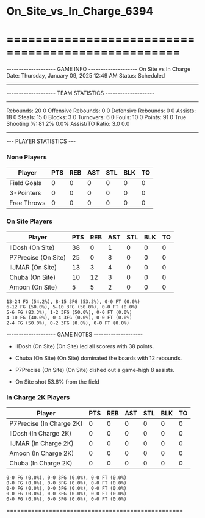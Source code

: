 # On_Site_vs_In_Charge_6394

==================================================
==================================================

-------------------- GAME INFO --------------------
On Site vs In Charge
Date: Thursday, January 09, 2025 12:49 AM
Status: Scheduled

--------------------------------------------------

-------------------- TEAM STATISTICS --------------------

---------------------------------------------------------------------------
Rebounds:                 20                        0
Offensive Rebounds:       0                         0
Defensive Rebounds:       0                         0
Assists:                  18                        0
Steals:                   15                        0
Blocks:                   3                         0
Turnovers:                6                         0
Fouls:                    10                        0
Points:                   91                        0
True Shooting %:          81.2%                     0.0%
Assist/TO Ratio:          3.0                       0.0

--------------------------------------------------

--- PLAYER STATISTICS ---

### None Players

|Player|PTS|REB|AST|STL|BLK|TO|
|---|---|---|---|---|---|---|
|Field Goals|0|0|0|0|0|0|
|3-Pointers|0|0|0|0|0|0|
|Free Throws|0|0|0|0|0|0|

### On Site Players

|Player|PTS|REB|AST|STL|BLK|TO|
|---|---|---|---|---|---|---|
|IlDosh (On Site)|38|0|1|0|0|0|
|P7Precise (On Site)|25|0|8|0|0|0|
|llJMAR (On Site)|13|3|4|0|0|0|
|Chuba (On Site)|10|12|3|0|0|0|
|Amoon (On Site)|5|5|2|0|0|0|

```
13-24 FG (54.2%), 8-15 3FG (53.3%), 0-0 FT (0.0%)
6-12 FG (50.0%), 5-10 3FG (50.0%), 0-0 FT (0.0%)
5-6 FG (83.3%), 1-2 3FG (50.0%), 0-0 FT (0.0%)
4-10 FG (40.0%), 0-4 3FG (0.0%), 0-0 FT (0.0%)
2-4 FG (50.0%), 0-2 3FG (0.0%), 0-0 FT (0.0%)
```

-------------------- GAME NOTES --------------------

* IlDosh (On Site) (On Site) led all scorers with 38 points.
* Chuba (On Site) (On Site) dominated the boards with 12 rebounds.
* P7Precise (On Site) (On Site) dished out a game-high 8 assists.

* On Site shot 53.6% from the field

### In Charge 2K Players

|Player|PTS|REB|AST|STL|BLK|TO|
|---|---|---|---|---|---|---|
|P7Precise (In Charge 2K)|0|0|0|0|0|0|
|IlDosh (In Charge 2K)|0|0|0|0|0|0|
|llJMAR (In Charge 2K)|0|0|0|0|0|0|
|Amoon (In Charge 2K)|0|0|0|0|0|0|
|Chuba (In Charge 2K)|0|0|0|0|0|0|

```
0-0 FG (0.0%), 0-0 3FG (0.0%), 0-0 FT (0.0%)
0-0 FG (0.0%), 0-0 3FG (0.0%), 0-0 FT (0.0%)
0-0 FG (0.0%), 0-0 3FG (0.0%), 0-0 FT (0.0%)
0-0 FG (0.0%), 0-0 3FG (0.0%), 0-0 FT (0.0%)
0-0 FG (0.0%), 0-0 3FG (0.0%), 0-0 FT (0.0%)
```

==================================================
